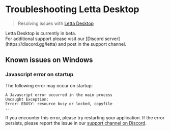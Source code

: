 # Troubleshooting Letta Desktop

> Resolving issues with [Letta Desktop](/install)

<Note>
  Letta Desktop is currently in beta.<br />
  For additional support please visit our [Discord server](https://discord.gg/letta) and post in the support channel.
</Note>

## Known issues on Windows

### Javascript error on startup

The following error may occur on startup:

```
A Javascript error occurred in the main process
Uncaught Exception:
Error: EBUSY: resource busy or locked, copyfile
...
```

If you encounter this error, please try restarting your application.
If the error persists, please report the issue in our [support channel on Discord](https://discord.gg/letta).
